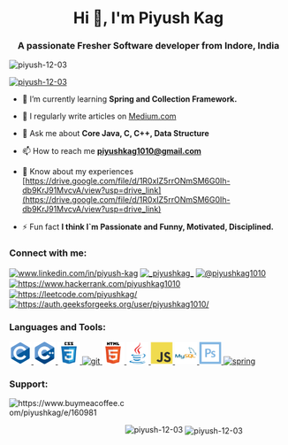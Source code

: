 <h1 align="center">Hi 👋, I'm Piyush Kag</h1>
<h3 align="center">A passionate Fresher Software developer from Indore, India</h3>

<p align="left"> <img src="https://komarev.com/ghpvc/?username=piyush-12-03&label=Profile%20views&color=0e75b6&style=flat" alt="piyush-12-03" /> </p>

<p align="left"> <a href="https://github.com/ryo-ma/github-profile-trophy"><img src="https://github-profile-trophy.vercel.app/?username=piyush-12-03" alt="piyush-12-03" /></a> </p>

- 🌱 I’m currently learning **Spring and Collection Framework.**

- 📝 I regularly write articles on [Medium.com](Medium.com)

- 💬 Ask me about **Core Java, C, C++, Data Structure**

- 📫 How to reach me **piyushkag1010@gmail.com**

- 📄 Know about my experiences [https://drive.google.com/file/d/1R0xIZ5rrONmSM6G0Ih-db9KrJ91MvcvA/view?usp=drive_link](https://drive.google.com/file/d/1R0xIZ5rrONmSM6G0Ih-db9KrJ91MvcvA/view?usp=drive_link)

- ⚡ Fun fact **I think I`m Passionate and Funny, Motivated, Disciplined.**

<h3 align="left">Connect with me:</h3>
<p align="left">
<a href="https://linkedin.com/in/www.linkedin.com/in/piyush-kag" target="blank"><img align="center" src="https://raw.githubusercontent.com/rahuldkjain/github-profile-readme-generator/master/src/images/icons/Social/linked-in-alt.svg" alt="www.linkedin.com/in/piyush-kag" height="30" width="40" /></a>
<a href="https://instagram.com/_piyushkag_" target="blank"><img align="center" src="https://raw.githubusercontent.com/rahuldkjain/github-profile-readme-generator/master/src/images/icons/Social/instagram.svg" alt="_piyushkag_" height="30" width="40" /></a>
<a href="https://medium.com/@piyushkag1010" target="blank"><img align="center" src="https://raw.githubusercontent.com/rahuldkjain/github-profile-readme-generator/master/src/images/icons/Social/medium.svg" alt="@piyushkag1010" height="30" width="40" /></a>
<a href="https://www.hackerrank.com/https://www.hackerrank.com/piyushkag1010" target="blank"><img align="center" src="https://raw.githubusercontent.com/rahuldkjain/github-profile-readme-generator/master/src/images/icons/Social/hackerrank.svg" alt="https://www.hackerrank.com/piyushkag1010" height="30" width="40" /></a>
<a href="https://www.leetcode.com/https://leetcode.com/piyushkag/" target="blank"><img align="center" src="https://raw.githubusercontent.com/rahuldkjain/github-profile-readme-generator/master/src/images/icons/Social/leet-code.svg" alt="https://leetcode.com/piyushkag/" height="30" width="40" /></a>
<a href="https://auth.geeksforgeeks.org/user/https://auth.geeksforgeeks.org/user/piyushkag1010/" target="blank"><img align="center" src="https://raw.githubusercontent.com/rahuldkjain/github-profile-readme-generator/master/src/images/icons/Social/geeks-for-geeks.svg" alt="https://auth.geeksforgeeks.org/user/piyushkag1010/" height="30" width="40" /></a>
</p>

<h3 align="left">Languages and Tools:</h3>
<p align="left"> <a href="https://www.cprogramming.com/" target="_blank" rel="noreferrer"> <img src="https://raw.githubusercontent.com/devicons/devicon/master/icons/c/c-original.svg" alt="c" width="40" height="40"/> </a> <a href="https://www.w3schools.com/cpp/" target="_blank" rel="noreferrer"> <img src="https://raw.githubusercontent.com/devicons/devicon/master/icons/cplusplus/cplusplus-original.svg" alt="cplusplus" width="40" height="40"/> </a> <a href="https://www.w3schools.com/css/" target="_blank" rel="noreferrer"> <img src="https://raw.githubusercontent.com/devicons/devicon/master/icons/css3/css3-original-wordmark.svg" alt="css3" width="40" height="40"/> </a> <a href="https://git-scm.com/" target="_blank" rel="noreferrer"> <img src="https://www.vectorlogo.zone/logos/git-scm/git-scm-icon.svg" alt="git" width="40" height="40"/> </a> <a href="https://www.w3.org/html/" target="_blank" rel="noreferrer"> <img src="https://raw.githubusercontent.com/devicons/devicon/master/icons/html5/html5-original-wordmark.svg" alt="html5" width="40" height="40"/> </a> <a href="https://www.java.com" target="_blank" rel="noreferrer"> <img src="https://raw.githubusercontent.com/devicons/devicon/master/icons/java/java-original.svg" alt="java" width="40" height="40"/> </a> <a href="https://developer.mozilla.org/en-US/docs/Web/JavaScript" target="_blank" rel="noreferrer"> <img src="https://raw.githubusercontent.com/devicons/devicon/master/icons/javascript/javascript-original.svg" alt="javascript" width="40" height="40"/> </a> <a href="https://www.mysql.com/" target="_blank" rel="noreferrer"> <img src="https://raw.githubusercontent.com/devicons/devicon/master/icons/mysql/mysql-original-wordmark.svg" alt="mysql" width="40" height="40"/> </a> <a href="https://www.photoshop.com/en" target="_blank" rel="noreferrer"> <img src="https://raw.githubusercontent.com/devicons/devicon/master/icons/photoshop/photoshop-line.svg" alt="photoshop" width="40" height="40"/> </a> <a href="https://spring.io/" target="_blank" rel="noreferrer"> <img src="https://www.vectorlogo.zone/logos/springio/springio-icon.svg" alt="spring" width="40" height="40"/> </a> </p>

<h3 align="left">Support:</h3>
<p><a href="https://www.buymeacoffee.com/https://www.buymeacoffee.com/piyushkag/e/160981"> <img align="left" src="https://cdn.buymeacoffee.com/buttons/v2/default-yellow.png" height="50" width="210" alt="https://www.buymeacoffee.com/piyushkag/e/160981" /></a></p><br><br>

<p><img align="left" src="https://github-readme-stats.vercel.app/api/top-langs?username=piyush-12-03&show_icons=true&locale=en&layout=compact" alt="piyush-12-03" /></p>

<p>&nbsp;<img align="center" src="https://github-readme-stats.vercel.app/api?username=piyush-12-03&show_icons=true&locale=en" alt="piyush-12-03" /></p>

